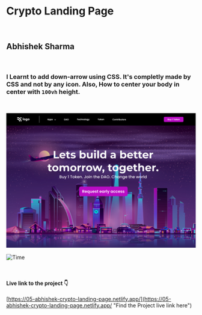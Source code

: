 # Crypto Landing Page

<br>

## Abhishek Sharma

<br>

### I Learnt to add down-arrow using CSS. It's completly made by CSS and not by any icon. Also, How to center your body in center with `100vh` height.

<br>

![Crypto Landing Page](./5.png)

![Time](https://img.shields.io/badge/TIme-2%20Hours-blue "Time taken to complete this project")

<br>

#### Live link to the project 👇

[https://05-abhishek-crypto-landing-page.netlify.app/](https://05-abhishek-crypto-landing-page.netlify.app/ "Find the Project live link here")

<br>
